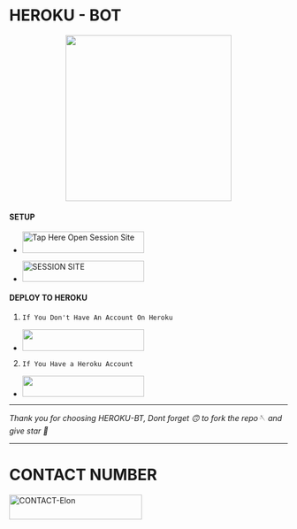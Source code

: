 
#           HEROKU - BOT

<p align="center">
  <img src="https://files.catbox.moe/zotx9t.jpg" width="300"/>
</p>



#### SETUP 

- <a href="https://github.com/rahzyn/HEROKU-BT/fork"><img title="Tap Here Open Session Site" src="https://img.shields.io/badge/FORK THIS REPO-h?color=red&style=for-the-badge&logo=msi" width="220" height="38.45"/></a></p>



- <a href="https://rahmani-4.onrender.com"><img title="SESSION SITE" src="https://img.shields.io/badge/SESSION SITE-h?color=green&style=for-the-badge&logo=msi" width="220" height="38.45"/></a></p>




#### DEPLOY TO HEROKU 
1. `If You Don't Have An Account On Heroku`

- <a align="center"><a href="https://signup.heroku.com">
 <img src="https://img.shields.io/badge/Create%20Account%20Now-purple?style=for-the-badge&logo=heroku" width="220" height="38.45"/></a></p>

2. `If You Have a Heroku Account`

 - <a align="center"><a href="https://dashboard.heroku.com/new?template=https://github.com/rahzyn/HEROKU-BT/tree/main"> <img src="https://img.shields.io/badge/DEPLOY%20NOW-blue?style=for-the-badge&logo=heroku" width="220" height="38.45"/></a></p>

_______________________________
*Thank you for choosing HEROKU-BT, Dont forget 🙃 to fork the repo🪡 and give star 🌟*
________________________________
#     CONTACT NUMBER


<a href="https://wa.me/+255693629079-INFO"><img title="CONTACT-Elon" src="https://img.shields.io/badge/CONTACT-Rahmani?color=green&style=for-the-badge&logo=audi" width="240" height="45.45"/></a></p>





